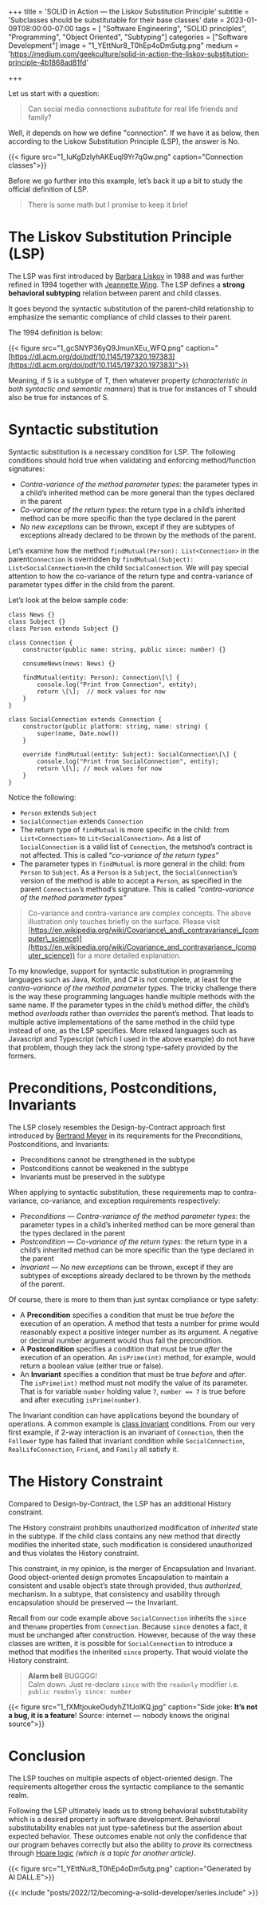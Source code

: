 +++
title = 'SOLID in Action — the Liskov Substitution Principle'
subtitle = 'Subclasses should be substitutable for their base classes'
date = 2023-01-09T08:00:00-07:00
tags = [ "Software Engineering", "SOLID principles", "Programming", "Object Oriented", "Subtyping"]
categories = ["Software Development"]
image = "1_YEttNur8_T0hEp4oDm5utg.png"
medium = 'https://medium.com/geekculture/solid-in-action-the-liskov-substitution-principle-4b1868ad81fd'

+++

Let us start with a question:

> Can social media connections _substitute_ for real life friends and family?

Well, it depends on how we define "connection". If we have it as below, then according to the Liskow Substitution Principle (LSP), the answer is No.

{{< figure src="1_IuKgDzlyhAKEuql9Yr7qGw.png" caption="Connection classes">}}

Before we go further into this example, let’s back it up a bit to study the official definition of LSP.

> There is some math but I promise to keep it brief

The Liskov Substitution Principle (LSP)
=======================================

The LSP was first introduced by [Barbara Liskov](https://en.wikipedia.org/wiki/Barbara_Liskov) in 1988 and was further refined in 1994 together with [Jeannette Wing](https://en.wikipedia.org/wiki/Jeannette_Wing). The LSP defines a **strong behavioral subtyping** relation between parent and child classes.

It goes beyond the syntactic substitution of the parent-child relationship to emphasize the semantic compliance of child classes to their parent.

The 1994 definition is below:

{{< figure src="1_gcSNYP36yQ9JmunXEu_WFQ.png" caption="[https://dl.acm.org/doi/pdf/10.1145/197320.197383](https://dl.acm.org/doi/pdf/10.1145/197320.197383)">}}


Meaning, if S is a subtype of T, then whatever property (_characteristic in both syntactic and semantic manners_) that is true for instances of T should also be true for instances of S.

Syntactic substitution
======================

Syntactic substitution is a necessary condition for LSP. The following conditions should hold true when validating and enforcing method/function signatures:

*   _Contra-variance of the method parameter types_: the parameter types in a child’s inherited method can be more general than the types declared in the parent
*   _Co-variance of the return types_: the return type in a child’s inherited method can be more specific than the type declared in the parent
*   _No new exceptions_ can be thrown, except if they are subtypes of exceptions already declared to be thrown by the methods of the parent.

Let’s examine how the method `findMutual(Person): List<Connection>` in the parent`Connection` is overridden by `findMutual(Subject): List<SocialConnection>`in the child `SocialConnection`. We will pay special attention to how the co-variance of the return type and contra-variance of parameter types differ in the child from the parent.

Let’s look at the below sample code:

```
class News {}   
class Subject {}  
class Person extends Subject {}  
  
class Connection {  
    constructor(public name: string, public since: number) {}  
      
    consumeNews(news: News) {}  
  
    findMutual(entity: Person): Connection\[\] {  
        console.log("Print from Connection", entity);  
        return \[\];  // mock values for now  
    }  
}  
  
class SocialConnection extends Connection {  
    constructor(public platform: string, name: string) {  
        super(name, Date.now())  
    }  
  
    override findMutual(entity: Subject): SocialConnection\[\] {  
        console.log("Print from SocialConnection", entity);  
        return \[\]; // mock values for now  
    }  
}
```

Notice the following:

*   `Person` extends `Subject`
*   `SocialConnection` extends `Connection`
*   The return type of `findMutual` is more specific in the child: from `List<Connection>` to `Lit<SocialConnection>`. As a list of `SocialConnection` is a valid list of `Connection`, the metshod’s contract is not affected. This is called “_co-variance of the return types”_
*   The parameter types in `findMutual` is more general in the child: from `Person` to `Subject`. As a `Person` is a `Subject`, the `SocialConnection`’s version of the method is able to accept a `Person`, as specified in the parent `Connection`’s method’s signature. This is called _“contra-variance of the method parameter types”_

> Co-variance and contra-variance are complex concepts. The above illustration only touches briefly on the surface. Please visit [https://en.wikipedia.org/wiki/Covariance\_and\_contravariance\_(computer\_science)](https://en.wikipedia.org/wiki/Covariance_and_contravariance_(computer_science)) for a more detailed explanation.

To my knowledge, support for syntactic substitution in programming languages such as Java, Kotlin, and C# is not complete, at least for the _contra-variance of the method parameter types_. The tricky challenge there is the way these programming languages handle multiple methods with the same name. If the parameter types in the child’s method differ, the child’s method _overloads_ rather than _overrides_ the parent’s method. That leads to multiple active implementations of the same method in the child type instead of one, as the LSP specifies. More relaxed languages such as Javascript and Typescript (which I used in the above example) do not have that problem, though they lack the strong type-safety provided by the formers.

Preconditions, Postconditions, Invariants
=========================================

The LSP closely resembles the Design-by-Contract approach first introduced by [Bertrand Meyer](https://en.wikipedia.org/wiki/Bertrand_Meyer) in its requirements for the Preconditions, Postconditions, and Invariants:

*   Preconditions cannot be strengthened in the subtype
*   Postconditions cannot be weakened in the subtype
*   Invariants must be preserved in the subtype

When applying to syntactic substitution, these requirements map to contra-variance, co-variance, and exception requirements respectively:

*   _Preconditions — Contra-variance of the method parameter types_: the parameter types in a child’s inherited method can be more general than the types declared in the parent
*   _Postcondition — Co-variance of the return types_: the return type in a child’s inherited method can be more specific than the type declared in the parent
*   _Invariant — No new exceptions_ can be thrown, except if they are subtypes of exceptions already declared to be thrown by the methods of the parent.

Of course, there is more to them than just syntax compliance or type safety:

*   A **Precondition** specifies a condition that must be true _before_ the execution of an operation. A method that tests a number for prime would reasonably expect a positive integer number as its argument. A negative or decimal number argument would thus fail the precondition.
*   A **Postcondition** specifies a condition that must be true _after_ the execution of an operation. An `isPrime(int)` method, for example, would return a boolean value (either true or false).
*   An **Invariant** specifies a condition that must be true _before_ and _after_. The `isPrime(int)` method must not modify the value of its parameter. That is for variable `number` holding value `7`, `number == 7` is true before and after executing `isPrime(number)`.

The Invariant condition can have applications beyond the boundary of operations. A common example is [class invariant](https://en.wikipedia.org/wiki/Class_invariant) conditions. From our very first example, if 2-way interaction is an invariant of `Connection`, then the `Follower` type has failed that invariant condition while `SocialConnection`, `RealLifeConnection`, `Friend`, and `Family` all satisfy it.

The History Constraint
======================

Compared to Design-by-Contract, the LSP has an additional History constraint.

The History constraint prohibits unauthorized modification of _inherited_ state in the subtype. If the child class contains any new method that directly modifies the inherited state, such modification is considered unauthorized and thus violates the History constraint.

This constraint, in my opinion, is the merger of Encapsulation and Invariant. Good object-oriented design promotes Encapsulation to maintain a consistent and usable object’s state through provided, thus _authorized_, mechanism. In a subtype, that consistency and usability through encapsulation should be preserved — the Invariant.

Recall from our code example above `SocialConnection` inherits the `since` and the`name` properties from `Connection`. Because `since` denotes a fact, it must be unchanged after construction. However, because of the way these classes are written, it is possible for `SocialConnection` to introduce a method that modifies the inherited `since` property. That would violate the History constraint.

> **Alarm bell** BUGGGG!  
> Calm down. Just re-declare `since` with the `readonly` modifier i.e. `public readonly since: number`

{{< figure src="1_fXMtjoukeOudyhZ1fJolKQ.jpg" caption="Side joke: **It’s not a bug, it is a feature**! Source: internet — nobody knows the original source">}}


Conclusion
==========

The LSP touches on multiple aspects of object-oriented design. The requirements altogether cross the syntactic compliance to the semantic realm.

Following the LSP ultimately leads us to strong behavioral substitutability which is a desired property in software development. Behavioral substitutability enables not just type-safetiness but the assertion about expected behavior. These outcomes enable not only the confidence that our program behaves correctly but also the ability to _prove_ its correctness through [Hoare logic](https://en.wikipedia.org/wiki/Hoare_logic) _(which is a topic for another article)_.

{{< figure src="1_YEttNur8_T0hEp4oDm5utg.png" caption="Generated by AI DALL.E">}}


{{< include "posts/2022/12/becoming-a-solid-developer/series.include" >}}
